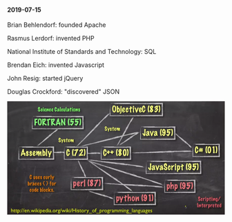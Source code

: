 #### 2019-07-15

Brian Behlendorf: founded Apache

Rasmus Lerdorf: invented PHP

National Institute of Standards and Technology: SQL

Brendan Eich: invented Javascript

John Resig: started jQuery

Douglas Crockford: "discovered" JSON

<img src="./imgs/history_of_programming_languages.png" width="1000">
